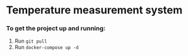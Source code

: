 # Temperature measurement system

### To get the project up and running:
1. Run `git pull`
2. Run `docker-compose up -d`
